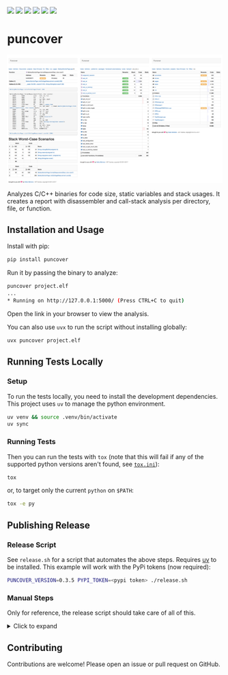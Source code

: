 [![](https://img.shields.io/badge/GitHub-HBehrens/puncover-8da0cb?style=flat-square&logo=github)](https://github.com/HBehrens/puncover)
[![](https://img.shields.io/github/actions/workflow/status/HBehrens/puncover/ci.yml?style=flat-square&branch=master)](https://github.com/HBehrens/puncover/actions?query=branch%3Amaster+)
[![](https://img.shields.io/codecov/c/github/HBehrens/puncover/master?style=flat-square)](https://codecov.io/gh/HBehrens/puncover)
[![](https://img.shields.io/pypi/v/puncover?style=flat-square)](https://pypi.org/project/puncover)
[![](https://img.shields.io/pypi/pyversions/puncover?style=flat-square)](https://pypi.org/project/puncover)
[![](https://img.shields.io/github/license/HBehrens/puncover?color=blue&style=flat-square)](https://github.com/HBehrens/puncover)

# puncover

![](https://raw.githubusercontent.com/HBehrens/puncover/master/images/overview.png)

Analyzes C/C++ binaries for code size, static variables and stack usages. It
creates a report with disassembler and call-stack analysis per directory, file,
or function.

## Installation and Usage

Install with pip:

```bash
pip install puncover
```

Run it by passing the binary to analyze:

```bash
puncover project.elf
...
* Running on http://127.0.0.1:5000/ (Press CTRL+C to quit)
```

Open the link in your browser to view the analysis.

You can also use `uvx` to run the script without installing globally:

```bash
uvx puncover project.elf
```

## Running Tests Locally

### Setup

To run the tests locally, you need to install the development dependencies. This
project uses `uv` to manage the python environment.

```bash
uv venv && source .venv/bin/activate
uv sync
```

### Running Tests

Then you can run the tests with `tox` (note that this will fail if any of the
supported python versions aren't found, see [`tox.ini`](tox.ini)):

```bash
tox
```

or, to target only the current `python` on `$PATH`:

```bash
tox -e py
```

## Publishing Release

### Release Script

See `release.sh` for a script that automates the above steps. Requires
[uv](https://github.com/astral-sh/uv) to be installed. This example will work
with the PyPi tokens (now required):

```bash
PUNCOVER_VERSION=0.3.5 PYPI_TOKEN=<pypi token> ./release.sh
```

### Manual Steps

Only for reference, the release script should take care of all of this.

<details><summary>Click to expand</summary>

1. Update the version in `puncover/__version__.py`.
2. Commit the version update:

   ```bash
   git add . && git commit -m "Bump version to x.y.z"
   ```

3. Create an annotated tag:

   ```bash
   git tag -a {-m=,}x.y.z
   ```

4. Push the commit and tag:

   ```bash
   git push && git push --tags
   ```

5. Either wait for the GitHub Action to complete and download the release
   artifact for uploading: https://github.com/HBehrens/puncover/actions OR Build
   the package locally: `python setup.py sdist bdist_wheel`

6. Upload the package to PyPI:

   ```bash
   twine upload dist/*
   ```

7. Create GitHub releases:

   - `gh release create --generate-notes x.y.z`
   - attach the artifacts to the release too: `gh release upload x.y.z dist/*`

</details>

## Contributing

Contributions are welcome! Please open an issue or pull request on GitHub.
